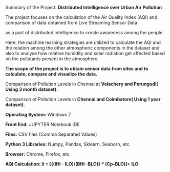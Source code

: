 


Summary of the Project: **Distributed Intelligence over Urban Air Pollution**

The project focuses on the calculation of the Air Quality Index (AQI) and comparison of data obtained from Live Streaming Sensor Data

as a part of distributed intelligence to create awareness among the people. 

Here, the machine learning strategies are utilized to calculate the AQI and the relation among the other atmospheric components in the dataset and also to analyse how relative humidity and solar radiation get affected based on the pollutants present in the atmosphere.
  
**The scope of the project is to obtain sensor data from sites and to calculate, compare and visualize the data.**

Comparison of Pollution Levels in Chennai at **Velachery and Perungudi( Using 3 month dataset)**.

Comparison of Pollution Levels in **Chennai and Coimbatore( Using 1 year dataset)**.



**Operating System:** Windows 7

**Front End:** JUPYTER Notebook IDE

**Files:** CSV files (Comma Separated Values)

**Python 3 Libraries:** Numpy, Pandas, Sklearn, Seaborn, etc.

**Browser:** Chrome, Firefox, etc.

**AQI Calculation: Ii = [{(IHI - ILO)/(BHI -BLO)} * (Cp-BLO)]+ ILO**

